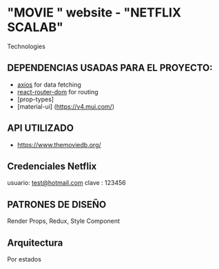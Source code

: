 # "MOVIE " website - "NETFLIX SCALAB" 

Technologies

  ## DEPENDENCIAS USADAS PARA EL PROYECTO:
- [axios](https://www.npmjs.com/package/axios) for data fetching
- [react-router-dom](https://www.npmjs.com/package/react-router-dom) for routing
- [prop-types]
- [material-ui] (https://v4.mui.com/)




##  API UTILIZADO  
- https://www.themoviedb.org/


## Credenciales Netflix
usuario: test@hotmail.com
clave : 123456


## PATRONES DE DISEÑO
Render Props, Redux, Style Component


## Arquitectura
Por estados









